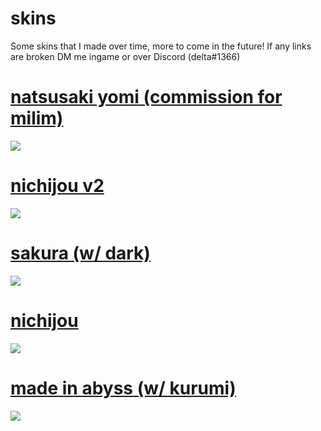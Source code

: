 # skins
Some skins that I made over time, more to come in the future!
If any links are broken DM me ingame or over Discord (delta#1366)

# [natsusaki yomi (commission for milim)](https://milinho.s-ul.eu/TTJjpnEj)
![](https://camo.githubusercontent.com/51bf84de4f5c9b5ccd5bae708dbcd7b8602ea6c1bb1e29d643b4f835c66768b6/68747470733a2f2f63646e2e646973636f72646170702e636f6d2f6174746163686d656e74732f3731363039383634333530353138343834392f3834373239323335323139363131363530312f756e6b6e6f776e2e706e67)

# [nichijou v2](https://drive.google.com/file/d/1WaPHNs-smije4RYoslEkgJGNKJ1h5uJ3/view?usp=sharing)
![](https://puu.sh/HvTeJ/f8f500f4c8.jpeg)

# [sakura (w/ dark)](https://drive.google.com/file/d/1BPY7vLfKXHtWaw4gCJ-ciujcsf_dE0vF/view?usp=sharing)
![](https://i.imgur.com/9DNpPLl.png)

# [nichijou](https://doggo.s-ul.eu/JVi7mfji)
![](https://puu.sh/GFr8q/77dc2fadcc.png)


# [made in abyss (w/ kurumi)](https://www.reddit.com/r/OsuSkins/comments/hoak7j/std_only_made_in_abyss_hdsd_169/)
![](https://i.imgur.com/DAvpqfX.png)
